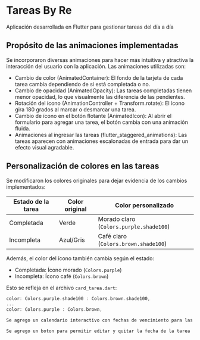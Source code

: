 # Tareas By Re 

Aplicación desarrollada en Flutter para gestionar tareas del día a día

## Propósito de las animaciones implementadas

Se incorporaron diversas animaciones para hacer más intuitiva y atractiva la interacción del usuario con la aplicación. Las animaciones utilizadas son:

- Cambio de color (AnimatedContainer): El fondo de la tarjeta de cada tarea cambia dependiendo de si está completada o no.
- Cambio de opacidad (AnimatedOpacity): Las tareas completadas tienen menor opacidad, lo que visualmente las diferencia de las pendientes.
- Rotación del ícono (AnimationController + Transform.rotate): El ícono gira 180 grados al marcar o desmarcar una tarea.
- Cambio de ícono en el botón flotante (AnimatedIcon): Al abrir el formulario para agregar una tarea, el botón cambia con una animación fluida.
- Animaciones al ingresar las tareas (flutter_staggered_animations): Las tareas aparecen con animaciones escalonadas de entrada para dar un efecto visual agradable.

## Personalización de colores en las tareas

Se modificaron los colores originales para dejar evidencia de los cambios implementados:

| Estado de la tarea | Color original | Color personalizado |
|--------------------|----------------|----------------------|
| Completada         | Verde          | Morado claro (`Colors.purple.shade100`) |
| Incompleta         | Azul/Gris      | Café claro (`Colors.brown.shade100`)    |

Además, el color del ícono también cambia según el estado:

- Completada: Ícono morado (`Colors.purple`)
- Incompleta: Ícono café (`Colors.brown`)

Esto se refleja en el archivo `card_tarea.dart`:

```dart
color: Colors.purple.shade100 : Colors.brown.shade100,
...
color: Colors.purple : Colors.brown,

Se agrego un calendario interactivo con fechas de vencimiento para las tareas 

Se agrego un boton para permitir editar y quitar la fecha de la tarea 